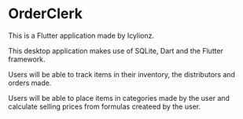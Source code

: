 # OrderClerk

This is a Flutter application made by Icylionz. 

This desktop application makes use of SQLite, Dart and the Flutter framework.

Users will be able to track items in their inventory, the distributors and orders made.

Users will be able to place items in categories made by the user and calculate selling prices from formulas createed by the user.
